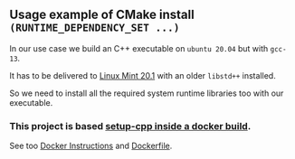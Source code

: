 ## Usage example of CMake install `(RUNTIME_DEPENDENCY_SET ...)`

In our use case we build an C++ executable on `ubuntu 20.04` but with `gcc-13`.

It has to be delivered to [Linux Mint 20.1](https://linuxmint.com/download_all.php) with an older `libstd++` installed.

So we need to install all the required system runtime libraries too with our executable.


### This project is based [setup-cpp inside a docker build](https://github.com/aminya/setup-cpp#inside-docker).

See too [Docker Instructions](docker.md) and [Dockerfile](Dockerfile).
